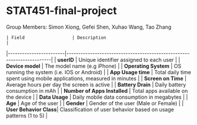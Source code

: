 # STAT451-final-project

Group Members: Simon Xiong, Gefei Shen, Xuhao Wang, Tao Zhang

    | Field                  | Description                                                           |
|------------------------|-----------------------------------------------------------------------|
| **userID**             | Unique identifier assigned to each user                               |
| **Device model**       | The model name (e.g iPhone)                                           |
| **Operating System**   | OS running the system (i.e. IOS or Android)                           |
| **App Usage time**     | Total daily time spent using mobile applications, measured in minutes |
| **Screen on Time**     | Average hours per day the screen is active                            |
| **Battery Drain**      | Daily battery consumption in mAh                                      |
| **Number of Apps Installed** | Total apps available on the device                             |
| **Data Usage**         | Daily mobile data consumption in megabytes                            |
| **Age**                | Age of the user                                                       |
| **Gender**             | Gender of the user (Male or Female)                                   |
| **User Behavior Class**| Classification of user behavior based on usage patterns (1 to 5)       |
